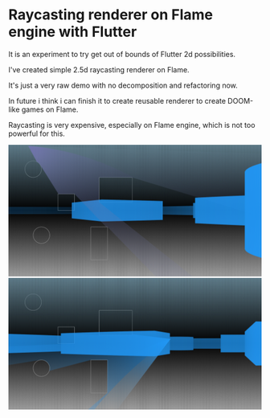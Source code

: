 # Raycasting renderer on Flame engine with Flutter

It is an experiment to try get out of bounds of Flutter 2d possibilities.

I've created simple 2.5d raycasting renderer on Flame.

It's just a very raw demo with no decomposition and refactoring now.

In future i think i can finish it to create reusable renderer to create DOOM-like games on Flame.

Raycasting is very expensive, especially on Flame engine, which is not too powerful for this.

![Example 1](./screenshots/Screenshot_1.png)
![Example 2](./screenshots/Screenshot_2.png)

